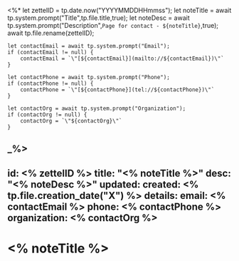 <%*
	let zettelID = tp.date.now("YYYYMMDDHHmmss");
	let noteTitle = await tp.system.prompt("Title",tp.file.title,true);
	let noteDesc = await tp.system.prompt("Description",`Page for contact - ${noteTitle}`,true);
	await tp.file.rename(zettelID);

	let contactEmail = await tp.system.prompt("Email");
	if (contactEmail != null) {
		contactEmail = `\"[${contactEmail}](mailto://${contactEmail})\"`
	}

	let contactPhone = await tp.system.prompt("Phone");
	if (contactPhone != null) {
		contactPhone = `\"[${contactPhone}](tel://${contactPhone})\"`
	}

	let contactOrg = await tp.system.prompt("Organization");
	if (contactOrg != null) {
		contactOrg = `\"${contactOrg}\"`
	}
_%>
---
id: <% zettelID %>
title: "<% noteTitle %>"
desc: "<% noteDesc %>"
updated: 
created: <% tp.file.creation_date("X") %>
details:
  email: <% contactEmail %>
  phone: <% contactPhone %>
  organization: <% contactOrg %>
---

# <% noteTitle %>

